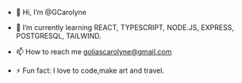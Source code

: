 - 👋 Hi, I’m @GCarolyne
- 🌱 I’m currently learning REACT, TYPESCRIPT, NODE.JS, EXPRESS, POSTGRESQL, TAILWIND.
- 📫 How to reach me goliascarolyne@gmail.com

- ⚡ Fun fact: I love to code,make art and travel. 

<!---
GCarolyne/GCarolyne is a ✨ special ✨ repository because its `README.md` (this file) appears on your GitHub profile.
You can click the Preview link to take a look at your changes.
--->
